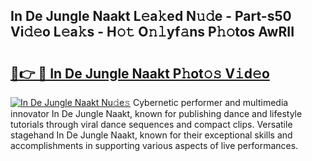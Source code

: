 ## In De Jungle Naakt L𝚎a𝚔ed N𝚞𝚍e - Part-s50 Vi𝚍𝚎o L𝚎a𝚔s - H𝚘𝚝 O𝚗𝚕yf𝚊ns P𝚑𝚘tos AwRII

# <h2><a href="http://kfak14c.oniu.top/?m=In+De+Jungle+Naakt">🔗👉 🔴 In De Jungle Naakt P𝚑ot𝚘𝚜 V𝚒d𝚎o</a></h2>

[![In De Jungle Naakt Nu𝚍e𝚜](https://i.imgur.com/0qMVB7G.gif)](http://kfak14c.oniu.top/?m=In+De+Jungle+Naakt)
Cybernetic performer and multimedia innovator In De Jungle Naakt, known for publishing dance and lifestyle tutorials through viral dance sequences and compact clips. Versatile stagehand In De Jungle Naakt, known for their exceptional skills and accomplishments in supporting various aspects of live performances.  
